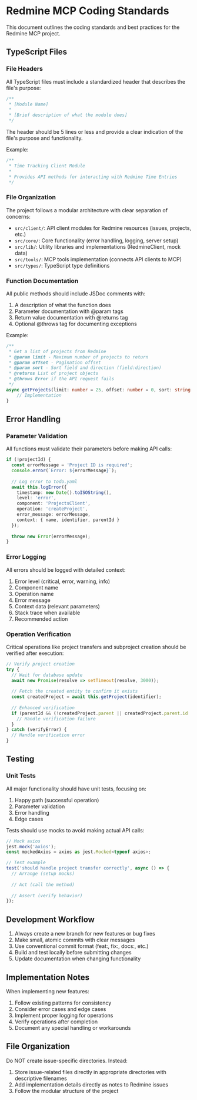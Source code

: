 # Redmine MCP Coding Standards

This document outlines the coding standards and best practices for the Redmine MCP project.

## TypeScript Files

### File Headers

All TypeScript files must include a standardized header that describes the file's purpose:

```typescript
/**
 * [Module Name]
 * 
 * [Brief description of what the module does]
 */
```

The header should be 5 lines or less and provide a clear indication of the file's purpose and functionality.

Example:
```typescript
/**
 * Time Tracking Client Module
 * 
 * Provides API methods for interacting with Redmine Time Entries
 */
```

### File Organization

The project follows a modular architecture with clear separation of concerns:

- `src/client/`: API client modules for Redmine resources (issues, projects, etc.)
- `src/core/`: Core functionality (error handling, logging, server setup)
- `src/lib/`: Utility libraries and implementations (RedmineClient, mock data)
- `src/tools/`: MCP tools implementation (connects API clients to MCP)
- `src/types/`: TypeScript type definitions

### Function Documentation

All public methods should include JSDoc comments with:

1. A description of what the function does
2. Parameter documentation with @param tags
3. Return value documentation with @returns tag
4. Optional @throws tag for documenting exceptions

Example:
```typescript
/**
 * Get a list of projects from Redmine
 * @param limit - Maximum number of projects to return
 * @param offset - Pagination offset
 * @param sort - Sort field and direction (field:direction)
 * @returns List of project objects
 * @throws Error if the API request fails
 */
async getProjects(limit: number = 25, offset: number = 0, sort: string = 'name:asc'): Promise<any[]> {
    // Implementation
}
```

## Error Handling

### Parameter Validation

All functions must validate their parameters before making API calls:

```typescript
if (!projectId) {
  const errorMessage = 'Project ID is required';
  console.error(`Error: ${errorMessage}`);
  
  // Log error to todo.yaml
  await this.logError({
    timestamp: new Date().toISOString(),
    level: 'error',
    component: 'ProjectsClient',
    operation: 'createProject',
    error_message: errorMessage,
    context: { name, identifier, parentId }
  });
  
  throw new Error(errorMessage);
}
```

### Error Logging

All errors should be logged with detailed context:

1. Error level (critical, error, warning, info)
2. Component name
3. Operation name
4. Error message
5. Context data (relevant parameters)
6. Stack trace when available
7. Recommended action

### Operation Verification

Critical operations like project transfers and subproject creation should be verified after execution:

```typescript
// Verify project creation
try {
  // Wait for database update
  await new Promise(resolve => setTimeout(resolve, 3000));
  
  // Fetch the created entity to confirm it exists
  const createdProject = await this.getProject(identifier);
  
  // Enhanced verification
  if (parentId && (!createdProject.parent || createdProject.parent.id !== parentId)) {
    // Handle verification failure
  }
} catch (verifyError) {
  // Handle verification error
}
```

## Testing

### Unit Tests

All major functionality should have unit tests, focusing on:

1. Happy path (successful operation)
2. Parameter validation
3. Error handling
4. Edge cases

Tests should use mocks to avoid making actual API calls:

```typescript
// Mock axios
jest.mock('axios');
const mockedAxios = axios as jest.Mocked<typeof axios>;

// Test example
test('should handle project transfer correctly', async () => {
  // Arrange (setup mocks)
  
  // Act (call the method)
  
  // Assert (verify behavior)
});
```

## Development Workflow

1. Always create a new branch for new features or bug fixes
2. Make small, atomic commits with clear messages
3. Use conventional commit format (feat:, fix:, docs:, etc.)
4. Build and test locally before submitting changes
5. Update documentation when changing functionality

## Implementation Notes

When implementing new features:

1. Follow existing patterns for consistency
2. Consider error cases and edge cases
3. Implement proper logging for operations
4. Verify operations after completion
5. Document any special handling or workarounds

## File Organization

Do NOT create issue-specific directories. Instead:

1. Store issue-related files directly in appropriate directories with descriptive filenames
2. Add implementation details directly as notes to Redmine issues
3. Follow the modular structure of the project
